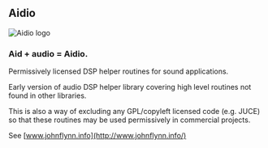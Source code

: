 
Aidio
-----

![Aidio logo](http://www.johnflynn.info/images/aidio.png)

### Aid + audio = Aidio.

Permissively licensed DSP helper routines for sound applications.

Early version of audio DSP helper library covering high level routines not found in other libraries.

This is also a way of excluding any GPL/copyleft licensed code (e.g. JUCE) so that these routines may be used permissively in commercial projects.

See [www.johnflynn.info](http://www.johnflynn.info/)
